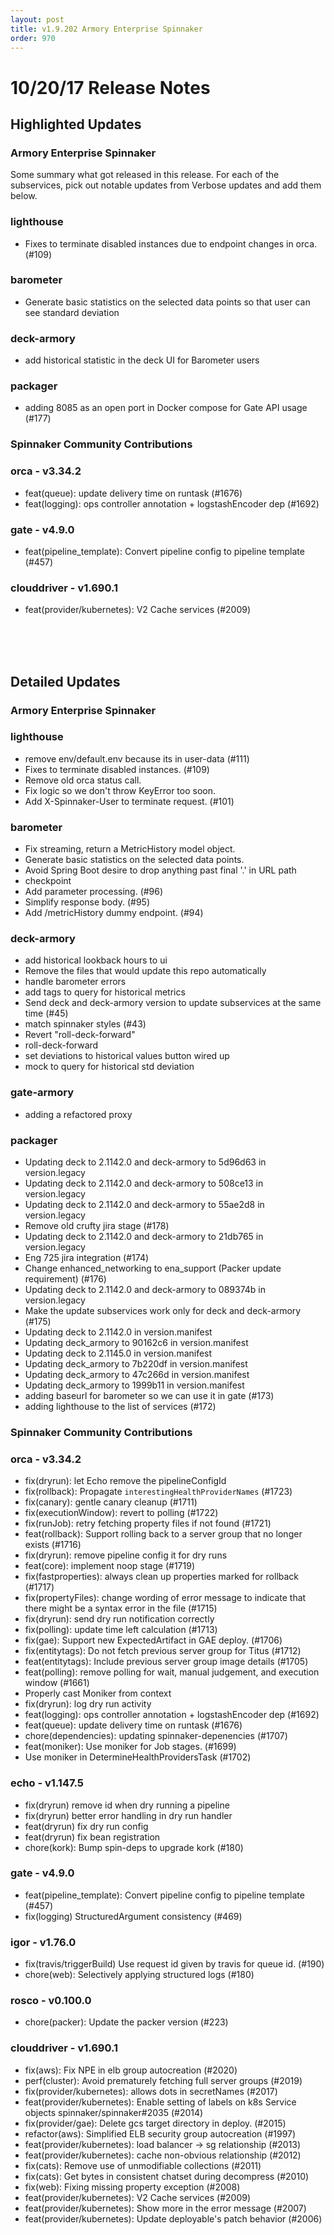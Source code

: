 ```yaml
---
layout: post
title: v1.9.202 Armory Enterprise Spinnaker
order: 970
---
```


# 10/20/17 Release Notes


## Highlighted Updates
### Armory Enterprise Spinnaker
Some summary what got released in this release.
For each of the subservices, pick out notable updates from Verbose updates and add them below.

### lighthouse
 - Fixes to terminate disabled instances due to endpoint changes in orca. (#109)

### barometer
- Generate basic statistics on the selected data points so that user can see standard deviation

### deck-armory
- add historical statistic in the deck UI for Barometer users

### packager
 - adding 8085 as an open port in Docker compose for Gate API usage (#177)

###  Spinnaker Community Contributions
### orca - v3.34.2
- feat(queue): update delivery time on runtask (#1676)
- feat(logging): ops controller annotation + logstashEncoder dep (#1692)

### gate - v4.9.0
- feat(pipeline_template): Convert pipeline config to pipeline template (#457)

### clouddriver - v1.690.1
- feat(provider/kubernetes): V2 Cache services (#2009)

<br><br><br>
## Detailed Updates
### Armory Enterprise Spinnaker
### lighthouse
 - remove env/default.env because its in user-data (#111)
 - Fixes to terminate disabled instances. (#109)
 - Remove old orca status call.
 - Fix logic so we don't throw KeyError too soon.
 - Add X-Spinnaker-User to terminate request. (#101)

### barometer
 - Fix streaming, return a MetricHistory model object.
 - Generate basic statistics on the selected data points.
 - Avoid Spring Boot desire to drop anything past final '.' in URL path
 - checkpoint
 - Add parameter processing. (#96)
 - Simplify response body. (#95)
 - Add /metricHistory dummy endpoint. (#94)

### deck-armory
 - add historical lookback hours to ui
 - Remove the files that would update this repo automatically
 - handle barometer errors
 - add tags to query for historical metrics
 - Send deck and deck-armory version to update subservices at the same time (#45)
 - match spinnaker styles (#43)
 - Revert "roll-deck-forward"
 - roll-deck-forward
 - set deviations to historical values button wired up
 - mock to query for historical std deviation

### gate-armory
 - adding a refactored proxy

### packager
 - Updating deck to 2.1142.0 and deck-armory to 5d96d63 in version.legacy
 - Updating deck to 2.1142.0 and deck-armory to 508ce13 in version.legacy
 - Updating deck to 2.1142.0 and deck-armory to 55ae2d8 in version.legacy
 - Remove old crufty jira stage (#178)
 - Updating deck to 2.1142.0 and deck-armory to 21db765 in version.legacy
 - Eng 725 jira integration (#174)
 - Change enhanced_networking to ena_support (Packer update requirement) (#176)
 - Updating deck to 2.1142.0 and deck-armory to 089374b in version.legacy
 - Make the update subservices work only for deck and deck-armory (#175)
 - Updating deck to 2.1142.0 in version.manifest
 - Updating deck_armory to 90162c6 in version.manifest
 - Updating deck to 2.1145.0 in version.manifest
 - Updating deck_armory to 7b220df in version.manifest
 - Updating deck_armory to 47c266d in version.manifest
 - Updating deck_armory to 1999b11 in version.manifest
 - adding baseurl for barometer so we can use it in gate (#173)
 - adding lighthouse to the list of services (#172)


###  Spinnaker Community Contributions
### orca - v3.34.2
 - fix(dryrun): let Echo remove the pipelineConfigId
 - fix(rollback): Propagate `interestingHealthProviderNames` (#1723)
 - fix(canary): gentle canary cleanup (#1711)
 - fix(executionWindow): revert to polling (#1722)
 - fix(runJob): retry fetching property files if not found (#1721)
 - feat(rollback): Support rolling back to a server group that no longer exists (#1716)
 - fix(dryrun): remove pipeline config it for dry runs
 - feat(core): implement noop stage (#1719)
 - fix(fastproperties): always clean up properties marked for rollback (#1717)
 - fix(propertyFiles): change wording of error message to indicate that there might be a syntax error in the file (#1715)
 - fix(dryrun): send dry run notification correctly
 - fix(polling): update time left calculation (#1713)
 - fix(gae): Support new ExpectedArtifact in GAE deploy. (#1706)
 - fix(entitytags): Do not fetch previous server group for Titus (#1712)
 - feat(entitytags): Include previous server group image details (#1705)
 - feat(polling): remove polling for wait, manual judgement, and execution window (#1661)
 - Properly cast Moniker from context
 - fix(dryrun): log dry run activity
 - feat(logging): ops controller annotation + logstashEncoder dep (#1692)
 - feat(queue): update delivery time on runtask (#1676)
 - chore(dependencies): updating spinnaker-depenencies (#1707)
 - feat(moniker): Use moniker for Job stages. (#1699)
 - Use moniker in DetermineHealthProvidersTask (#1702)

### echo - v1.147.5
 - fix(dryrun) remove id when dry running a pipeline
 - fix(dryrun) better error handling in dry run handler
 - feat(dryrun) fix dry run config
 - feat(dryrun) fix bean registration
 - chore(kork): Bump spin-deps to upgrade kork (#180)

### gate - v4.9.0
 - feat(pipeline_template): Convert pipeline config to pipeline template (#457)
 - fix(logging) StructuredArgument consistency (#469)

### igor - v1.76.0
 - fix(travis/triggerBuild) Use request id given by travis for queue id. (#190)
 - chore(web): Selectively applying structured logs (#180)

### rosco - v0.100.0
 - chore(packer): Update the packer version (#223)

### clouddriver - v1.690.1
 - fix(aws): Fix NPE in elb group autocreation (#2020)
 - perf(cluster): Avoid prematurely fetching full server groups (#2019)
 - fix(provider/kubernetes): allows dots in secretNames (#2017)
 - feat(provider/kubernetes): Enable setting of labels on k8s Service objects spinnaker/spinnaker#2035 (#2014)
 - fix(provider/gae): Delete gcs target directory in deploy. (#2015)
 - refactor(aws): Simplified ELB security group autocreation (#1997)
 - feat(provider/kubernetes): load balancer -> sg relationship (#2013)
 - feat(provider/kubernetes): cache non-obvious relationship (#2012)
 - fix(cats): Remove use of unmodifiable collections (#2011)
 - fix(cats): Get bytes in consistent chatset during decompress (#2010)
 - fix(web): Fixing missing property exception (#2008)
 - feat(provider/kubernetes): V2 Cache services (#2009)
 - feat(provider/kubernetes): Show more in the error message (#2007)
 - feat(provider/kubernetes): Update deployable's patch behavior (#2006)
